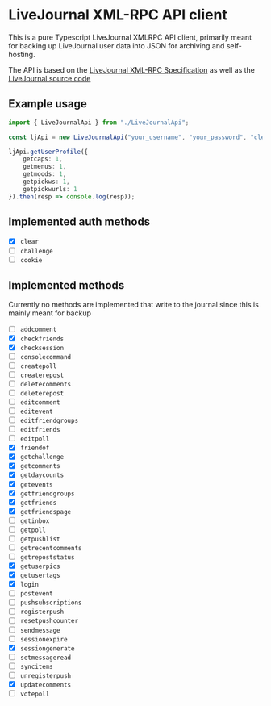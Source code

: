 # LiveJournal XML-RPC API client

This is a pure Typescript LiveJournal XMLRPC API client, primarily meant for backing up LiveJournal user data into JSON for archiving and self-hosting.

The API is based on the [LiveJournal XML-RPC Specification](https://wh.lj.ru/s2/developers/f/LiveJournal_XML-RPC_Specification_(EN).pdf) as well as the [LiveJournal source code](https://github.com/apparentlymart/livejournal/blob/master/cgi-bin/ljprotocol.pl)

## Example usage

```typescript
import { LiveJournalApi } from "./LiveJournalApi";

const ljApi = new LiveJournalApi("your_username", "your_password", "clear");

ljApi.getUserProfile({
    getcaps: 1,
    getmenus: 1,
    getmoods: 1,
    getpickws: 1,
    getpickwurls: 1
}).then(resp => console.log(resp));
```

## Implemented auth methods

- [x] `clear` 
- [ ] `challenge` 
- [ ] `cookie` 

## Implemented methods

Currently no methods are implemented that write to the journal since this is mainly meant for backup

- [ ] `addcomment`
- [x] `checkfriends`
- [x] `checksession`
- [ ] `consolecommand`
- [ ] `createpoll`
- [ ] `createrepost`
- [ ] `deletecomments`
- [ ] `deleterepost`
- [ ] `editcomment`
- [ ] `editevent`
- [ ] `editfriendgroups`
- [ ] `editfriends`
- [ ] `editpoll`
- [x] `friendof`
- [x] `getchallenge`
- [x] `getcomments`
- [x] `getdaycounts`
- [x] `getevents`
- [x] `getfriendgroups`
- [x] `getfriends`
- [x] `getfriendspage`
- [ ] `getinbox`
- [ ] `getpoll`
- [ ] `getpushlist`
- [ ] `getrecentcomments`
- [ ] `getrepoststatus`
- [x] `getuserpics`
- [x] `getusertags`
- [x] `login`
- [ ] `postevent`
- [ ] `pushsubscriptions`
- [ ] `registerpush`
- [ ] `resetpushcounter`
- [ ] `sendmessage`
- [ ] `sessionexpire`
- [x] `sessiongenerate`
- [ ] `setmessageread`
- [ ] `syncitems`
- [ ] `unregisterpush`
- [x] `updatecomments`
- [ ] `votepoll`